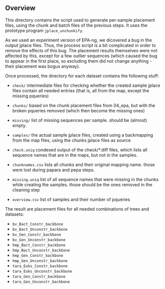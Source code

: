 Overview
-------------------------

This directory contains the script used to generate per-sample placement files,
using the chunk and batch files of the previous steps.
It uses the prototype program `jplace_unchunkify`.

As we used an experiment version of EPA-ng, we dicovered a bug in the output jplace files.
Thus, the process script is a bit complicated in order to remove the effects of this bug.
The placement results themselves were not affected by this,
except for a few outlier sequences (which caused the bug to appear in the first place,
so excluding them did not change anything - their placement was bogus anyway).

Once processed, the directory for each dataset contains the following stuff:

 * `check/`		intermediate files for checking whether the created sample jplace files contain all needed entries (that is, all from the map, except the missing pqueries)
 * `chunks/`		based on the chunk placement files from 04_epa, but with the broken pqueries removed (which then become the missing ones)
 * `missing/`	list of missing sequences per sample. should be (almost) empty.
 * `samples/`	the actual sample jplace files, created using a backmapping from the map files, using the chunks jplace files as source

 * `check.uniq`	condesed output of the check/*.diff files, which lists all sequence names that are in the maps, but not in the samples.
 * `chunknames.csv`	lists all chunks and their original mapping name. those were lost during papara and pepa steps.
 * `missing.uniq`	list of all sequence names that were missing in the chunks while creating the samples. those should be the ones removed in the cleaning step
 * `overview.csv`	list of samples and their number of pqueries

The result are placement files for all needed combinations of trees and datasets:

 * `bv_Bact_Constr_backbone`
 * `bv_Bact_Unconstr_backbone`
 * `bv_Gen_Constr_backbone`
 * `bv_Gen_Unconstr_backbone`
 * `hmp_Bact_Constr_backbone`
 * `hmp_Bact_Unconstr_backbone`
 * `hmp_Gen_Constr_backbone`
 * `hmp_Gen_Unconstr_backbone`
 * `tara_Euks_Constr_backbone`
 * `tara_Euks_Unconstr_backbone`
 * `tara_Gen_Constr_backbone`
 * `tara_Gen_Unconstr_backbone`
